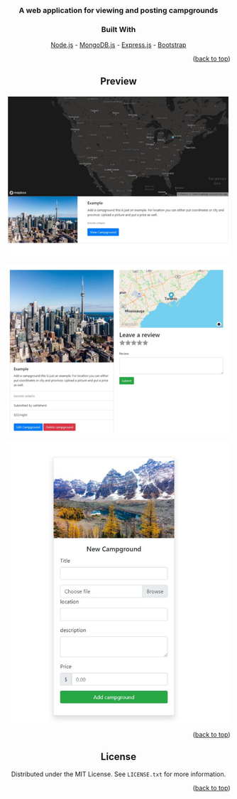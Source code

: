 <br />
<div align="center">
  <a href="https://immense-island-92357.herokuapp.com/">
  </a>
<h3 align="center">A web application for viewing and posting campgrounds</h3>

### Built With
  
  
  

[Node.js](https://nextjs.org/) -
[MongoDB.js](https://reactjs.org/) -
[Express.js](https://www.mongodb.com/) -
[Bootstrap](https://getbootstrap.com) 

<p align="right">(<a href="#top">back to top</a>)</p>

## Preview
  
  ![Image](/public/Capture4.JPG)
  
  ![Image](/public/Capture2.JPG)
  
  ![Image](/public/Capture3.JPG)



  
  
  

<p align="right">(<a href="#top">back to top</a>)</p>

<!-- LICENSE -->
## License

Distributed under the MIT License. See `LICENSE.txt` for more information.

<p align="right">(<a href="#top">back to top</a>)</p>
